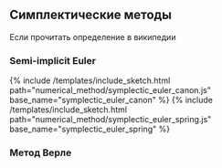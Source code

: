 </div>

## Симплектические методы

<div>

Если прочитать определение в википедии 

</div>

### Semi-implicit Euler

<div>


{% include /templates/include_sketch.html path="numerical_method/symplectic_euler_canon.js" base_name="symplectic_euler_canon" %}
{% include /templates/include_sketch.html path="numerical_method/symplectic_euler_spring.js" base_name="symplectic_euler_spring" %}



</div>

### Метод Верле

<div>



